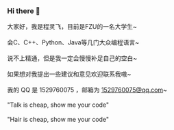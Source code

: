 ### Hi there 👋
大家好，我是程灵飞，目前是FZU的一名大学生~<br/>  
会C、C++、Python、Java等几门大众编程语言~<br/>  
说不上精通，但是我一定会慢慢补足自己的空白~<br/>  
如果想对我提出一些建议和意见欢迎联系我嗷~<br/>  
我的 QQ 是 1529760075 ，邮箱为 1529760075@qq.com~<br/>  
"Talk is cheap, show me your code"<br/>  
"Hair is cheap, show me your code"<br/>  

<!--
**Do-U-Believe-In-Fate/Do-U-Believe-In-Fate** is a ✨ _special_ ✨ repository because its `README.md` (this file) appears on your GitHub profile.


- 🔭 I’m currently working on ...
- 🌱 I’m currently learning ...
- 👯 I’m looking to collaborate on ...
- 🤔 I’m looking for help with ...
- 💬 Ask me about ...
- 📫 How to reach me: ...
- 😄 Pronouns: ...
- ⚡ Fun fact: ...
-->
